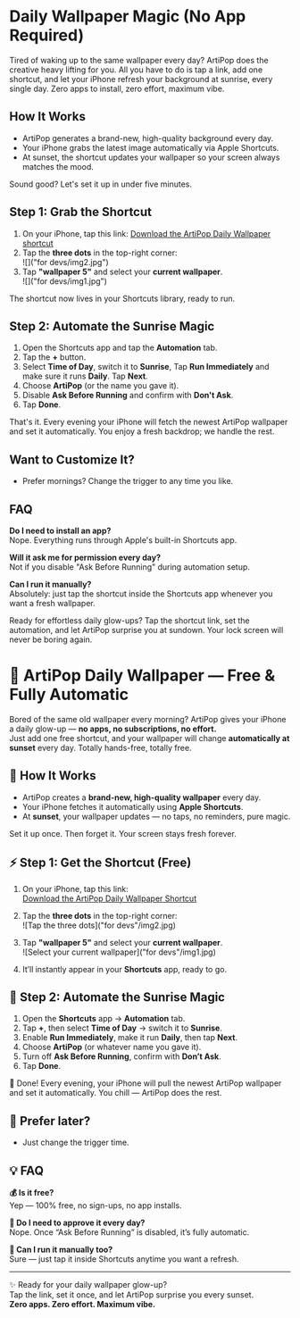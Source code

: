# Daily Wallpaper Magic (No App Required)

Tired of waking up to the same wallpaper every day? ArtiPop does the creative heavy lifting for you. All you have to do is tap a link, add one shortcut, and let your iPhone refresh your background at sunrise, every single day. Zero apps to install, zero effort, maximum vibe.

## How It Works
- ArtiPop generates a brand-new, high-quality background every day.
- Your iPhone grabs the latest image automatically via Apple Shortcuts.
- At sunset, the shortcut updates your wallpaper so your screen always matches the mood.

Sound good? Let's set it up in under five minutes.

## Step 1: Grab the Shortcut
1. On your iPhone, tap this link: [Download the ArtiPop Daily Wallpaper shortcut](https://www.icloud.com/shortcuts/e8626d2d5345440b835a958bff294baa)
2. Tap the **three dots** in the top-right corner:  
   ![]("for devs/img2.jpg")
3. Tap **"wallpaper 5"** and select your **current wallpaper**.  
   ![]("for devs/img1.jpg")
   
The shortcut now lives in your Shortcuts library, ready to run.

## Step 2: Automate the Sunrise Magic
1. Open the Shortcuts app and tap the **Automation** tab.
2. Tap the **+** button.
3. Select **Time of Day**, switch it to **Sunrise**, Tap **Run Immediately** and make sure it runs **Daily**. Tap **Next**.
5. Choose **ArtiPop** (or the name you gave it).
6. Disable **Ask Before Running** and confirm with **Don't Ask**.
7. Tap **Done**.

That's it. Every evening your iPhone will fetch the newest ArtiPop wallpaper and set it automatically. You enjoy a fresh backdrop; we handle the rest.

## Want to Customize It?
- Prefer mornings? Change the trigger to any time you like.

## FAQ
**Do I need to install an app?**  
Nope. Everything runs through Apple's built-in Shortcuts app.

**Will it ask me for permission every day?**  
Not if you disable "Ask Before Running" during automation setup.

**Can I run it manually?**  
Absolutely: just tap the shortcut inside the Shortcuts app whenever you want a fresh wallpaper.

Ready for effortless daily glow-ups? Tap the shortcut link, set the automation, and let ArtiPop surprise you at sundown. Your lock screen will never be boring again.

# 🌅 ArtiPop Daily Wallpaper — Free & Fully Automatic

Bored of the same old wallpaper every morning? ArtiPop gives your iPhone a daily glow-up — **no apps, no subscriptions, no effort.**  
Just add one free shortcut, and your wallpaper will change **automatically at sunset** every day. Totally hands-free, totally free.

## 💫 How It Works
- ArtiPop creates a **brand-new, high-quality wallpaper** every day.
- Your iPhone fetches it automatically using **Apple Shortcuts**.
- At **sunset**, your wallpaper updates — no taps, no reminders, pure magic.

Set it up once. Then forget it. Your screen stays fresh forever.

## ⚡️ Step 1: Get the Shortcut (Free)
1. On your iPhone, tap this link:  
   [Download the ArtiPop Daily Wallpaper Shortcut](https://www.icloud.com/shortcuts/d9b45db329b94088ab198a8b0a5ae6a7)
2. Tap the **three dots** in the top-right corner:  
   ![Tap the three dots]("for devs"/img2.jpg)

3. Tap **"wallpaper 5"** and select your **current wallpaper**.  
   ![Select your current wallpaper]("for devs"/img1.jpg)
4. It’ll instantly appear in your **Shortcuts** app, ready to go.

## 🌇 Step 2: Automate the Sunrise Magic
1. Open the **Shortcuts** app → **Automation** tab.  
2. Tap **+**, then select **Time of Day** → switch it to **Sunrise**.  
3. Enable **Run Immediately**, make it run **Daily**, then tap **Next**.  
4. Choose **ArtiPop** (or whatever name you gave it).  
5. Turn off **Ask Before Running**, confirm with **Don’t Ask**.  
6. Tap **Done**.

🎉 Done! Every evening, your iPhone will pull the newest ArtiPop wallpaper and set it automatically. You chill — ArtiPop does the rest.

## 🎨 Prefer later?
- Just change the trigger time.  


## 💡 FAQ

**💰 Is it free?**  
Yep — 100% free, no sign-ups, no app installs.

**📱 Do I need to approve it every day?**  
Nope. Once “Ask Before Running” is disabled, it’s fully automatic.

**🌈 Can I run it manually too?**  
Sure — just tap it inside Shortcuts anytime you want a refresh.

---

✨ Ready for your daily wallpaper glow-up?  
Tap the link, set it once, and let ArtiPop surprise you every sunset.  
**Zero apps. Zero effort. Maximum vibe.**
